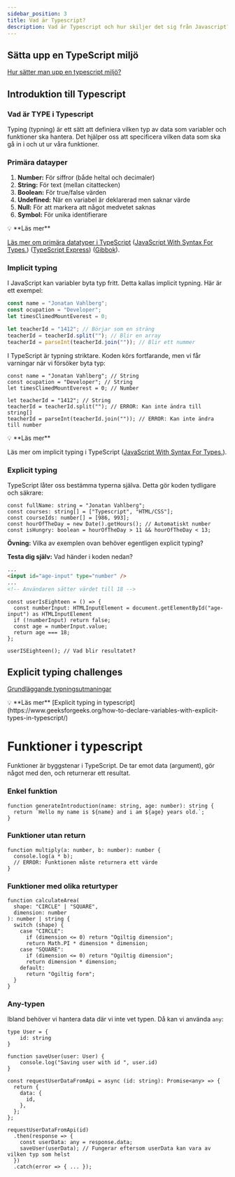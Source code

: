 ```yaml
---
sidebar_position: 3
title: Vad är Typescript?
description: Vad är Typescript och hur skiljer det sig från Javascript?
---
```


## Sätta upp en TypeScript miljö

<a href="/docs/course/lesson-1/setup-typescript" target="_blank">Hur sätter man upp en typescript miljö?</a>

## Introduktion till Typescript

### Vad är TYPE i Typescript

Typing (typning) är ett sätt att definiera vilken typ av data som variabler och funktioner ska hantera. Det hjälper oss att specificera vilken data som ska gå in i och ut ur våra funktioner.

### Primära datayper

1. **Number:** För siffror (både heltal och decimaler)
2. **String:** För text (mellan citattecken)
3. **Boolean:** För true/false värden
4. **Undefined:** När en variabel är deklarerad men saknar värde
5. **Null:** För att markera att något medvetet saknas
6. **Symbol:** För unika identifierare

<aside>
💡 **Läs mer**

[Läs mer om primära datatyper i TypeScript](https://www.typescriptlang.org/docs/handbook/2/everyday-types.html#the-primitives-string-number-and-boolean) ([JavaScript With Syntax For Types.](https://www.typescriptlang.org/docs/handbook/2/everyday-types.html)) ([TypeScript Express](https://www.typescript.express/types/primitive_types)) ([Gibbok](https://gibbok.github.io/typescript-book/book/primitive-types/)).

</aside>

### Implicit typing

I JavaScript kan variabler byta typ fritt. Detta kallas implicit typning. Här är ett exempel:

```jsx
const name = "Jonatan Vahlberg";
const ocupation = "Developer";
let timesClimedMountEverest = 0;

let teacherId = "1412"; // Börjar som en sträng
teacherId = teacherId.split(""); // Blir en array
teacherId = parseInt(teacherId.join("")); // Blir ett nummer
```

I TypeScript är typning striktare. Koden körs fortfarande, men vi får varningar när vi försöker byta typ:

```tsx
const name = "Jonatan Vahlberg"; // String
const ocupation = "Developer"; // String
let timesClimedMountEverest = 0; // Number

let teacherId = "1412"; // String
teacherId = teacherId.split(""); // ERROR: Kan inte ändra till string[]
teacherId = parseInt(teacherId.join("")); // ERROR: Kan inte ändra till number
```

<aside>
💡 **Läs mer**

Läs mer om implicit typing i TypeScript ([JavaScript With Syntax For Types.](https://www.tutorialspoint.com/typescript-implicit-typing#:~:text=Implicit%20typing%20is%20a%20feature,%2C%20and%20less%20error%2Dprone.)).

</aside>

### Explicit typing

TypeScript låter oss bestämma typerna själva. Detta gör koden tydligare och säkrare:

```tsx
const fullName: string = "Jonatan Vahlberg";
const courses: string[] = ["Typescript", "HTML/CSS"];
const courseIds: number[] = [986, 993];
const hourOfTheDay = new Date().getHours(); // Automatiskt number
const isHungry: boolean = hourOfTheDay > 11 && hourOfTheDay < 13;
```

**Övning:** Vilka av exemplen ovan behöver egentligen explicit typing?

**Testa dig själv:** Vad händer i koden nedan?

```html
...
<input id="age-input" type="number" />
...
<!-- Användaren sätter värdet till 18 -->
```

```tsx
const userIsEighteen = () => {
  const numberInput: HTMLInputElement = document.getElementById("age-input") as HTMLInputElement
  if (!numberInput) return false;
  const age = numberInput.value;
  return age === 18;
};

userISEighteen(); // Vad blir resultatet?
```

## Explicit typing challenges

[Grundläggande typningsutmaningar](https://www.notion.so/Grundl-ggande-typningsutmaningar-1f317cd1771581f8b8f9d0b060c5113a?pvs=21)

<aside>
💡 **Läs mer**
[Explicit typing in typescript](https://www.geeksforgeeks.org/how-to-declare-variables-with-explicit-types-in-typescript/)

</aside>

# Funktioner i typescript

Funktioner är byggstenar i TypeScript. De tar emot data (argument), gör något med den, och returnerar ett resultat.

### Enkel funktion

```tsx
function generateIntroduction(name: string, age: number): string {
  return `Hello my name is ${name} and i am ${age} years old.`;
}
```

### Funktioner utan return

```tsx
function multiply(a: number, b: number): number {
  console.log(a * b);
  // ERROR: Funktionen måste returnera ett värde
}
```

### Funktioner med olika returtyper

```tsx
function calculateArea(
  shape: "CIRCLE" | "SQUARE",
  dimension: number
): number | string {
  switch (shape) {
    case "CIRCLE":
      if (dimension <= 0) return "Ogiltig dimension";
      return Math.PI * dimension * dimension;
    case "SQUARE":
      if (dimension <= 0) return "Ogiltig dimension";
      return dimension * dimension;
    default:
      return "Ogiltig form";
  }
}
```

### Any-typen

Ibland behöver vi hantera data där vi inte vet typen. Då kan vi använda `any`:

```tsx
type User = {
    id: string
}

function saveUser(user: User) {
    console.log("Saving user with id ", user.id)
}

const requestUserDataFromApi = async (id: string): Promise<any> => {
  return {
    data: {
      id,
    },
  };
};

requestUserDataFromApi(id)
  .then(response => {
    const userData: any = response.data;
    saveUser(userData); // Fungerar eftersom userData kan vara av vilken typ som helst
  })
  .catch(error => { ... });
```
